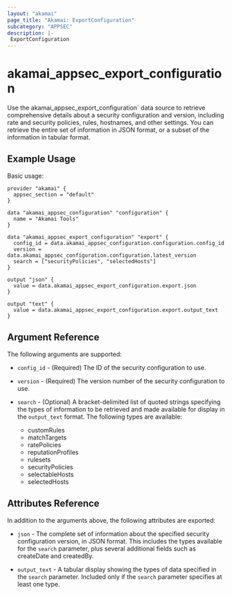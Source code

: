 ```yaml
---
layout: "akamai"
page_title: "Akamai: ExportConfiguration"
subcategory: "APPSEC"
description: |-
 ExportConfiguration
---
```


# akamai_appsec_export_configuration

Use the akamai_appsec_export_configuration` data source to retrieve comprehensive details about a security configuration and version, including rate and security policies, rules, hostnames, and other settings. You can retrieve the entire set of information in JSON format, or a subset of the information in tabular format.

## Example Usage

Basic usage:

```hcl
provider "akamai" {
  appsec_section = "default"
}

data "akamai_appsec_configuration" "configuration" {
  name = "Akamai Tools"
}

data "akamai_appsec_export_configuration" "export" {
  config_id = data.akamai_appsec_configuration.configuration.config_id
  version = data.akamai_appsec_configuration.configuration.latest_version
  search = ["securityPolicies", "selectedHosts"]
}

output "json" {
  value = data.akamai_appsec_export_configuration.export.json
}

output "text" {
  value = data.akamai_appsec_export_configuration.export.output_text
}

```

## Argument Reference

The following arguments are supported:

* `config_id` - (Required) The ID of the security configuration to use.

* `version` - (Required) The version number of the security configuration to use.

* `search` - (Optional) A bracket-delimited list of quoted strings specifying the types of information to be retrieved and made available for display in the `output_text` format. The following types are available:
  * customRules
  * matchTargets
  * ratePolicies
  * reputationProfiles
  * rulesets
  * securityPolicies
  * selectableHosts
  * selectedHosts

## Attributes Reference

In addition to the arguments above, the following attributes are exported:

* `json` - The complete set of information about the specified security configuration version, in JSON format. This includes the types available for the `search` parameter, plus several additional fields such as createDate and createdBy.

* `output_text` - A tabular display showing the types of data specified in the `search` parameter. Included only if the `search` parameter specifies at least one type.

